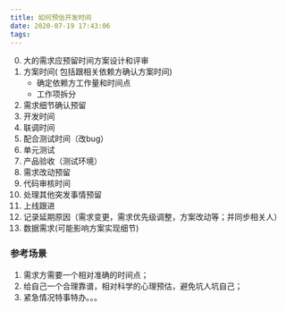 ```yaml
---
title: 如何预估开发时间
date: 2020-07-19 17:43:06
tags:
---
```


0. 大的需求应预留时间方案设计和评审
1. 方案时间( 包括跟相关依赖方确认方案时间)
	- 确定依赖方工作量和时间点
	- 工作项拆分
2. 需求细节确认预留
3. 开发时间
4. 联调时间
5. 配合测试时间（改bug）
6. 单元测试
7. 产品验收（测试环境）
8. 需求改动预留
9. 代码审核时间
10. 处理其他突发事情预留
11. 上线跟进
12. 记录延期原因（需求变更，需求优先级调整，方案改动等；并同步相关人）
13. 数据需求(可能影响方案实现细节)

### 参考场景
1. 需求方需要一个相对准确的时间点；
2. 给自己一个合理靠谱，相对科学的心理预估，避免坑人坑自己；
3. 紧急情况特事特办。。。